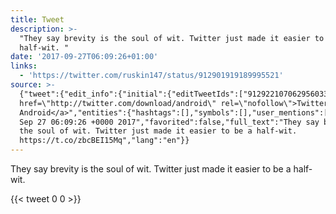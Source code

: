 ```yaml
---
title: Tweet
description: >-
  "They say brevity is the soul of wit. Twitter just made it easier to be a
  half-wit. "
date: '2017-09-27T06:09:26+01:00'
links:
  - 'https://twitter.com/ruskin147/status/912901919189995521'
source: >-
  {"tweet":{"edit_info":{"initial":{"editTweetIds":["912922107062956033"],"editableUntil":"2017-09-27T07:09:26.253Z","editsRemaining":"5","isEditEligible":true}},"retweeted":false,"source":"<a
  href=\"http://twitter.com/download/android\" rel=\"nofollow\">Twitter for
  Android</a>","entities":{"hashtags":[],"symbols":[],"user_mentions":[],"urls":[{"url":"https://t.co/zbcBEI15Mq","expanded_url":"https://twitter.com/ruskin147/status/912901919189995521","display_url":"twitter.com/ruskin147/stat…","indices":["83","106"]}]},"display_text_range":["0","106"],"favorite_count":"0","id_str":"912922107062956033","truncated":false,"retweet_count":"0","id":"912922107062956033","possibly_sensitive":false,"created_at":"Wed
  Sep 27 06:09:26 +0000 2017","favorited":false,"full_text":"They say brevity is
  the soul of wit. Twitter just made it easier to be a half-wit.
  https://t.co/zbcBEI15Mq","lang":"en"}}
---
```

They say brevity is the soul of wit. Twitter just made it easier to be a half-wit. 
    
{{< tweet 0 0 >}}
    
